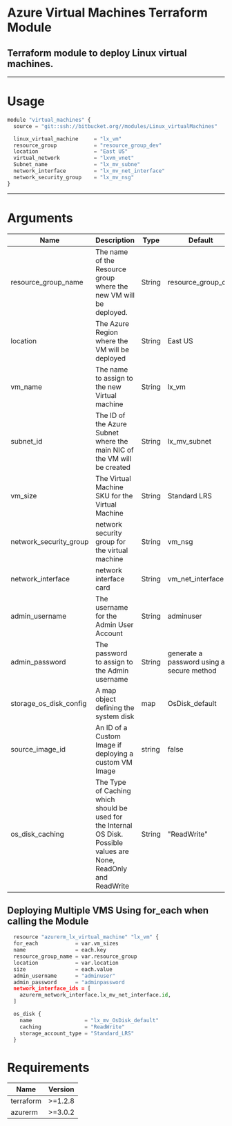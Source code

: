 # **Azure Virtual Machines Terraform Module**
  
## Terraform module to deploy  Linux virtual machines.

  ---
# Usage

```python
module "virtual_machines" {
  source = "git::ssh://bitbucket.org//modules/Linux_virtualMachines"

  linux_virtual_machine     = "lx_vm"
  resource_group            = "resource_group_dev"
  location                  = "East US"
  virtual_network           = "lxvm_vnet"
  Subnet_name               = "lx_mv_subne"
  network_interface         = "lx_mv_net_interface"
  network_security_group    = "lx_mv_nsg"
}
```
---
# Arguments


Name                | Description | Type     | Default   | Required |
---------|--------- |----------|-----------|----------|
resource_group_name |The name of the Resource group where the new VM will be deployed.|  String | resource_group_dev| True|               |          | 
location           | The Azure Region where the VM will be deployed | String | East US | True |
vm_name            | The name to assign to the new Virtual machine | String     | lx_vm       |True    |       |         |       
subnet_id|The ID of the Azure Subnet where the main NIC of the VM will be created|String  | lx_mv_subnet  | True  |
vm_size     |The Virtual Machine SKU for the Virtual Machine | String |  Standard LRS  | False 
network_security_group | network security group for the virtual machine | String | vm_nsg | True 
network_interface | network interface card | String |  vm_net_interface | True
admin_username | 	The username for the Admin User Account | String  | adminuser | True |
admin_password | 	The password to assign to the Admin username | String | generate a password using a secure method| True |
storage_os_disk_config | 	A map object defining the system disk| map |  OsDisk_default |  false |
source_image_id   | An ID of a Custom Image if deploying a custom VM Image | string | false |
os_disk_caching | The Type of Caching which should be used for the Internal OS Disk. Possible values are None, ReadOnly and ReadWrite| String | "ReadWrite" | True | 

## Deploying Multiple VMS Using for_each when calling the Module


```python
  resource "azurerm_lx_virtual_machine" "lx_vm" {
  for_each            = var.vm_sizes
  name                = each.key
  resource_group_name = var.resource_group
  location            = var.location
  size                = each.value
  admin_username      = "adminuser"
  admin_password      = "adminpassword
  network_interface_ids = [
    azurerm_network_interface.lx_mv_net_interface.id,
  ]

  os_disk {
    name                 = "lx_mv_OsDisk_default" 
    caching              = "ReadWrite"
    storage_account_type = "Standard_LRS"
  }
```
# Requirements
Name     | Version
---------|--------
terraform| >=1.2.8
azurerm	 | >=3.0.2